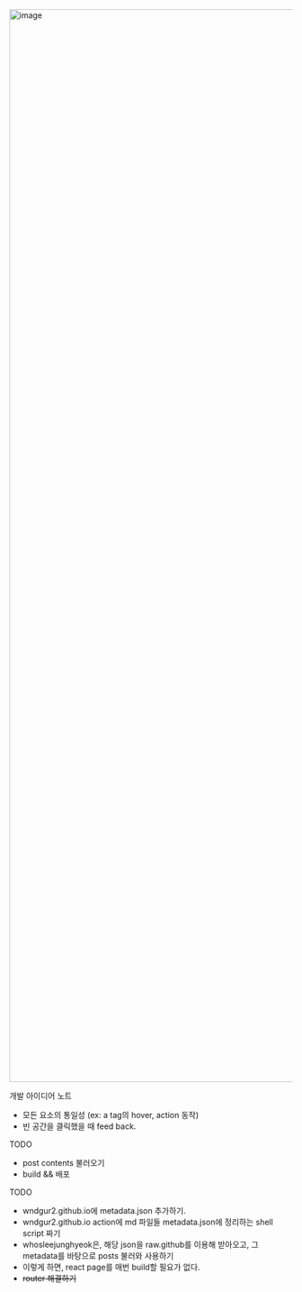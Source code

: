 <img width="1905" alt="image" src="https://github.com/wndgur2/whosleejunghyeok/assets/65120311/e93a2d9e-6c49-4470-9f37-007c14957ac1">

개발 아이디어 노트

- 모든 요소의 통일성 (ex: a tag의 hover, action 동작)
- 빈 공간을 클릭했을 때 feed back.

TODO
- post contents 불러오기
- build && 배포

TODO
- wndgur2.github.io에 metadata.json 추가하기.
- wndgur2.github.io action에 md 파일들 metadata.json에 정리하는 shell script 짜기
- whosleejunghyeok은, 해당 json을 raw.github를 이용해 받아오고, 그 metadata를 바탕으로 posts 불러와 사용하기
- 이렇게 하면, react page를 매번 build할 필요가 없다.
- ~~router 해결하기~~